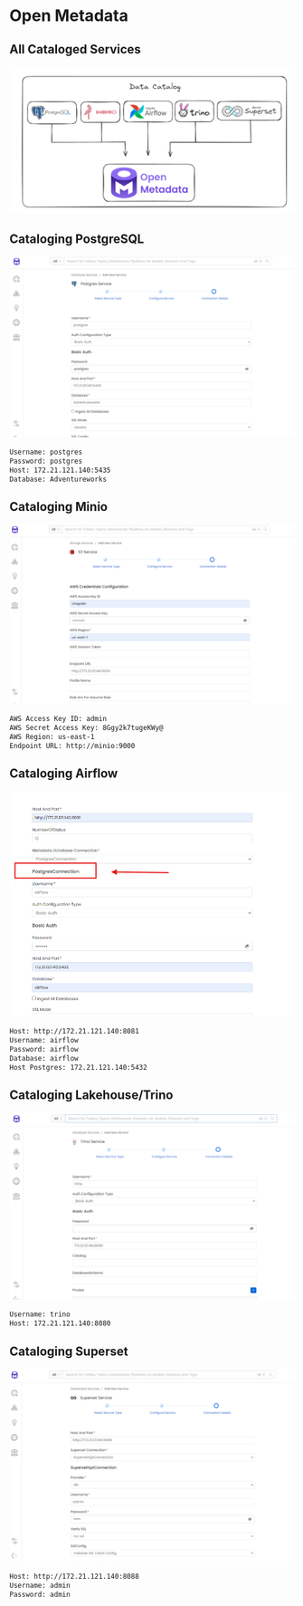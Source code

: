 # Open Metadata

## All Cataloged Services
![image](./assets/open-medata-catalog.png)


## Cataloging PostgreSQL
![image](./assets/open_metadata_postgres.png)
```
Username: postgres
Password: postgres
Host: 172.21.121.140:5435
Database: Adventureworks
```

## Cataloging Minio
![image](./assets/open_metadata_minio.png)
```
AWS Access Key ID: admin
AWS Secret Access Key: 8Ggy2k7tugeKWy@
AWS Region: us-east-1
Endpoint URL: http://minio:9000
```

## Cataloging Airflow
![image](./assets/open_metadata_airflow.png)
```
Host: http://172.21.121.140:8081
Username: airflow
Password: airflow
Database: airflow
Host Postgres: 172.21.121.140:5432
```

## Cataloging Lakehouse/Trino
![image](./assets/open_metadata_trino.png)
```
Username: trino
Host: 172.21.121.140:8080
```

## Cataloging Superset
![image](./assets/open_metadata_superset.png)
```
Host: http://172.21.121.140:8088
Username: admin
Password: admin
```